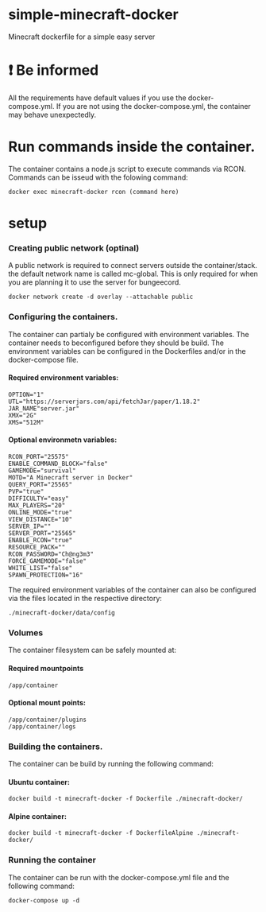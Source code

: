 # simple-minecraft-docker
Minecraft dockerfile for a simple easy server

# :exclamation: Be informed
All the requirements have default values if you use the docker-compose.yml.
If you are not using the docker-compose.yml, the container may behave unexpectedly.

# Run commands inside the container.
The container contains a node.js script to execute commands via RCON.
Commands can be isseud with the folowing command:
```
docker exec minecraft-docker rcon (command here)
```

# setup
### Creating public network (optinal)
A public network is required to connect servers outside the container/stack. the default network name is called mc-global.
This is only required for when you are planning it to use the server for bungeecord.
```
docker network create -d overlay --attachable public
```

### Configuring the containers.
The container can partialy be configured with environment variables.
The container needs to beconfigured before they should be build.
The environment variables can be configured in the Dockerfiles and/or in the docker-compose file.
#### Required environment variables:
```
OPTION="1"
UTL="https://serverjars.com/api/fetchJar/paper/1.18.2"
JAR_NAME"server.jar"
XMX="2G"
XMS="512M"
```
#### Optional environmetn variables:
```
RCON_PORT="25575"
ENABLE_COMMAND_BLOCK="false"
GAMEMODE="survival"
MOTD="A Minecraft server in Docker"
QUERY_PORT="25565"
PVP="true"
DIFFICULTY="easy"
MAX_PLAYERS="20"
ONLINE_MODE="true"
VIEW_DISTANCE="10"
SERVER_IP=""
SERVER_PORT="25565"
ENABLE_RCON="true"
RESOURCE_PACK=""
RCON_PASSWORD="Ch@ng3m3"
FORCE_GAMEMODE="false"
WHITE_LIST="false"
SPAWN_PROTECTION="16"

```
The required environment variables of the container can also be configured via the files located in the respective directory:
```
./minecraft-docker/data/config
```

### Volumes
The container filesystem can be safely mounted at:
#### Required mountpoints
```
/app/container
```
#### Optional mount points:
```
/app/container/plugins
/app/container/logs
```

### Building the containers.
The container can be build by running the following command:
#### Ubuntu container:
```
docker build -t minecraft-docker -f Dockerfile ./minecraft-docker/
```
#### Alpine container:
```
docker build -t minecraft-docker -f DockerfileAlpine ./minecraft-docker/
```

### Running the container
The container can be run with the docker-compose.yml file and the following command:
```
docker-compose up -d
```
